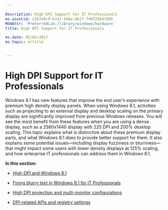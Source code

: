 ```yaml
---

Description: High DPI Support for IT Professionals
ms.assetid: 23b7a9c9-6313-4d8a-bb27-f497290d70db
MSHAttr: 'PreferredLib:/library/windows/hardware'
title: High DPI Support for IT Professionals

ms.date: 05/02/2017
ms.topic: article


---
```


# High DPI Support for IT Professionals


Windows 8.1 has new features that improve the end user’s experience with premium high density display panels. When using Windows 8.1, activities such as projecting to an external display and desktop scaling on the primary display are significantly improved from previous Windows releases. You will see the most benefit from these features when you are using a dense display, such as a 2560x1440 display with 225 DPI and 200% desktop scaling. This topic explains what is distinctive about these premium display parts, and what Windows 8.1 does to provide better support for them. It also explains some potential issues—including display fuzziness or blurriness—that might impact some users with lower density displays at 125% scaling, and how enterprise IT professionals can address them in Windows 8.1.

**In this section:**

-   [High DPI and Windows 8.1](high-dpi-and-windows.md)

-   [Fixing blurry text in Windows 8.1 for IT Professionals](fixing-blurry-text-in-windows-for-it-professionals.md)

-   [High DPI projection and multi-monitor configurations](high-dpi-projection-and-multi-monitor-configurations.md)

-   [DPI-related APIs and registry settings](dpi-related-apis-and-registry-settings.md)

 

 





